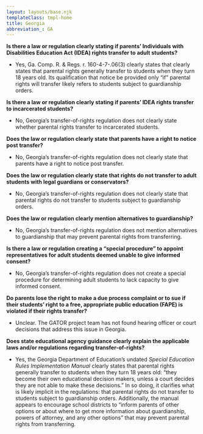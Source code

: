 ```yaml
---
layout: layouts/base.njk
templateClass: tmpl-home
title: Georgia
abbreviation_: GA
---
```


**Is there a law or regulation clearly stating if parents’ Individuals with Disabilities Education Act (IDEA) rights transfer to adult students?**

- Yes, Ga. Comp. R. & Regs. r. 160-4-7-.06(3) clearly states that clearly states that parental rights generally transfer to students when they turn 18 years old. Its qualification that notice be provided only “if” parental rights will transfer likely refers to students subject to guardianship orders.

**Is there a law or regulation clearly stating if parents’ IDEA rights transfer to incarcerated students?**

- No, Georgia’s transfer-of-rights regulation does not clearly state whether parental rights transfer to incarcerated students.

**Does the law or regulation clearly state that parents have a right to notice post transfer?**

- No, Georgia’s transfer-of-rights regulation does not clearly state that parents have a right to notice post transfer.

**Does the law or regulation clearly state that rights do not transfer to adult students with legal guardians or conservators?**

- No, Georgia’s transfer-of-rights regulation does not clearly state that parental rights do not transfer to students subject to guardianship orders.

**Does the law or regulation clearly mention alternatives to guardianship?**

- No, Georgia’s transfer-of-rights regulation does not mention alternatives to guardianship that may prevent parental rights from transferring.

**Is there a law or regulation creating a “special procedure” to appoint representatives for adult students deemed unable to give informed consent?**

- No, Georgia’s transfer-of-rights regulation does not create a special procedure for determining adult students to lack capacity to give informed consent.

**Do parents lose the right to make a due process complaint or to sue if their students’ right to a free, appropriate public education (FAPE) is violated if their rights transfer?**

- Unclear. The GATOR project team has not found hearing officer or court decisions that address this issue in Georgia.

**Does state educational agency guidance clearly explain the applicable laws and/or regulations regarding transfer-of-rights?**

- Yes, the Georgia Department of Education’s undated _Special Education Rules Implementation Manual_ clearly states that parental rights generally transfer to students when they turn 18 years old: “they become their own educational decision makers, unless a court decides they are not able to make these decisions.” In so doing, it clarifies what is likely implicit in the regulations: that parental rights do not transfer to students subject to guardianship orders. Additionally, the manual appears to encourage school districts to “inform parents of other options or about where to get more information about guardianship, powers of attorney, and any other options” that may prevent parental rights from transferring.
